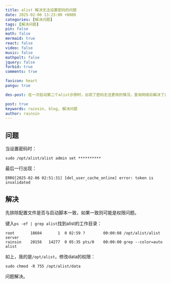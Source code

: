 ```yaml
---
title: alist 解决无法设置密码的问题
date: 2025-02-06 13:23:00 +0800
categories: [解决问题]
tags: [解决问题]
pin: false
math: false
mermaid: true
react: false
video: false
music: false
mathpolt: false
jquery: false
forbid: true
comments: true

favicon: heart
pangu: true

des-post: 在一次启动第二个alist示例时，出现了密码无法更改的情况，查询网络后解决了这个问题，把文章贴在这。

post: true
keywords: rainsin, blog, 解决问题
author: rainsin
---
```


## 问题

当设置密码时：

```shell
sudo /opt/alist/alist admin set **********
```

最后一行出现：

```shell
ERRO[2025-02-06 02:51:31] [del_user_cache_online] error: token is invalidated
```

## 解决

先排除配置文件是否与启动脚本一致，如果一致则可能是权限问题。

键入`ps -ef | grep alist`找到alist的工作目录：

```shell
root       18604       1  0 02:59 ?        00:00:08 /opt/alist/alist server
rainsin    20156   14277  0 05:35 pts/0    00:00:00 grep --color=auto alist
```

如上，我的是`/opt/alist`，修改data的权限：

```shell
sudo chmod -R 755 /opt/alist/data 
```

问题解决。